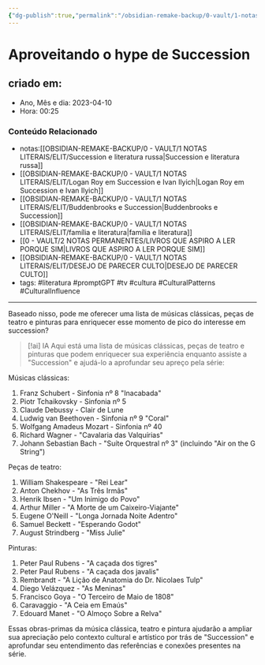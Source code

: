 ```yaml
---
{"dg-publish":true,"permalink":"/obsidian-remake-backup/0-vault/1-notas-literais/elit/aproveitando-o-hype-de-succession/","tags":["literatura","promptGPT","tv","cultura","CulturalPatterns","CulturalInfluence"],"dgHomeLink":true,"dgShowLocalGraph":true,"dgShowFileTree":true,"dgEnableSearch":true,"noteIcon":""}
---
```


# Aproveitando o hype de Succession

## criado em: 
-  Ano, Mês e dia: 2023-04-10
- Hora: 00:25

### Conteúdo Relacionado
- notas:[[OBSIDIAN-REMAKE-BACKUP/0 - VAULT/1 NOTAS LITERAIS/ELIT/Succession e literatura russa\|Succession e literatura russa]]
- [[OBSIDIAN-REMAKE-BACKUP/0 - VAULT/1 NOTAS LITERAIS/ELIT/Logan Roy em Succession e Ivan Ilyich\|Logan Roy em Succession e Ivan Ilyich]]
- [[OBSIDIAN-REMAKE-BACKUP/0 - VAULT/1 NOTAS LITERAIS/ELIT/Buddenbrooks e Succession\|Buddenbrooks e Succession]]
- [[OBSIDIAN-REMAKE-BACKUP/0 - VAULT/1 NOTAS LITERAIS/ELIT/família e literatura\|família e literatura]]
- [[0 - VAULT/2 NOTAS PERMANENTES/LIVROS QUE ASPIRO A LER PORQUE SIM\|LIVROS QUE ASPIRO A LER PORQUE SIM]]
- [[OBSIDIAN-REMAKE-BACKUP/0 - VAULT/1 NOTAS LITERAIS/ELIT/DESEJO DE PARECER CULTO\|DESEJO DE PARECER CULTO]]
- tags: #literatura #promptGPT #tv #cultura #CulturalPatterns #CulturalInfluence 
---
Baseado nisso, pode me oferecer uma lista de músicas clássicas, peças de teatro e pinturas para enriquecer esse momento de pico do interesse em succession?


> [!ai]  IA
> Aqui está uma lista de músicas clássicas, peças de teatro e pinturas que podem enriquecer sua experiência enquanto assiste a "Succession" e ajudá-lo a aprofundar seu apreço pela série:

Músicas clássicas:

1.  Franz Schubert - Sinfonia nº 8 "Inacabada"
2.  Piotr Tchaikovsky - Sinfonia nº 5
3.  Claude Debussy - Clair de Lune
4.  Ludwig van Beethoven - Sinfonia nº 9 "Coral"
5.  Wolfgang Amadeus Mozart - Sinfonia nº 40
6.  Richard Wagner - "Cavalaria das Valquírias"
7.  Johann Sebastian Bach - "Suíte Orquestral nº 3" (incluindo "Air on the G String")

Peças de teatro:

1.  William Shakespeare - "Rei Lear"
2.  Anton Chekhov - "As Três Irmãs"
3.  Henrik Ibsen - "Um Inimigo do Povo"
4.  Arthur Miller - "A Morte de um Caixeiro-Viajante"
5.  Eugene O'Neill - "Longa Jornada Noite Adentro"
6.  Samuel Beckett - "Esperando Godot"
7.  August Strindberg - "Miss Julie"

Pinturas:

1.  Peter Paul Rubens - "A caçada dos tigres"
2.  Peter Paul Rubens - "A caçada dos javalis"
3.  Rembrandt - "A Lição de Anatomia do Dr. Nicolaes Tulp"
4.  Diego Velázquez - "As Meninas"
5.  Francisco Goya - "O Terceiro de Maio de 1808"
6.  Caravaggio - "A Ceia em Emaús"
7.  Edouard Manet - "O Almoço Sobre a Relva"

Essas obras-primas da música clássica, teatro e pintura ajudarão a ampliar sua apreciação pelo contexto cultural e artístico por trás de "Succession" e aprofundar seu entendimento das referências e conexões presentes na série.